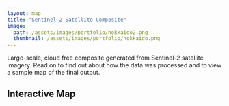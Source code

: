 ```yaml
---
layout: map
title: "Sentinel-2 Satellite Composite"
image:
  path: /assets/images/portfolio/hokkaido2.png
  thumbnail: /assets/images/portfolio/hokkaido.png
---
```


Large-scale, cloud free composite generated from Sentinel-2 satellite imagery. Read on to find out about how the data was processed and to view a sample map of the final output.

## Interactive Map